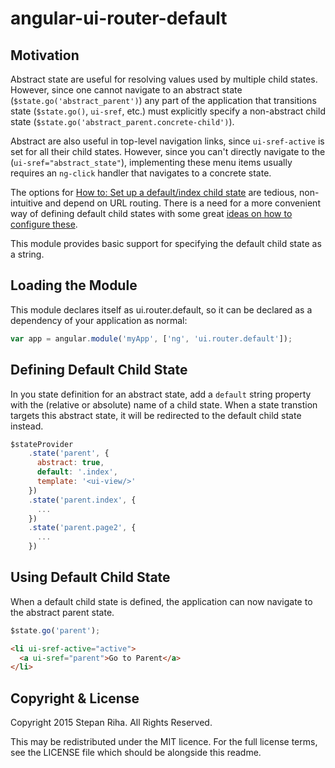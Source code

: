 angular-ui-router-default
=========================

Motivation
----------

Abstract state are useful for resolving values used by multiple child states.  However, since one cannot navigate to an abstract state (`$state.go('abstract_parent')`) any part of the application that transitions state (`$state.go()`, `ui-sref`, etc.) must explicitly specify a non-abstract child state (`$state.go('abstract_parent.concrete-child')`).

Abstract are also useful in top-level navigation links, since `ui-sref-active` is set for all their child states.  However, since you can't directly navigate to the (`ui-sref="abstract_state"`), implementing these menu items usually requires an `ng-click` handler that navigates to a concrete state.

The options for [How to: Set up a default/index child state](https://github.com/angular-ui/ui-router/wiki/Frequently-Asked-Questions#how-to-set-up-a-defaultindex-child-state]) are tedious, non-intuitive and depend on URL routing.  There is a need for a more convenient way of defining default child states with some great [ideas on how to configure these](https://github.com/angular-ui/ui-router/issues/27).

This module provides basic support for specifying the default child state as a string.

Loading the Module
------------------

This module declares itself as ui.router.default, so it can be declared as a dependency of your application as normal:

```javascript
var app = angular.module('myApp', ['ng', 'ui.router.default']);
```

Defining Default Child State
----------------------------

In you state definition for an abstract state, add a `default` string property with the (relative or absolute) name of a child state.  When a state transtion targets this abstract state, it will be redirected to the default child state instead.

```javascript
$stateProvider
    .state('parent', {
      abstract: true,
      default: '.index',
      template: '<ui-view/>'
    })
    .state('parent.index', {
      ...
    })
    .state('parent.page2', {
      ...
    })
```

Using Default Child State
-------------------------

When a default child state is defined, the application can now navigate to the abstract parent state.
```javascript
$state.go('parent');
```

```html
<li ui-sref-active="active">
  <a ui-sref="parent">Go to Parent</a>
</li>
```

Copyright & License
-------------------

Copyright 2015 Stepan Riha. All Rights Reserved.

This may be redistributed under the MIT licence. For the full license terms, see the LICENSE file which
should be alongside this readme.
